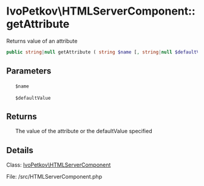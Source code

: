 # IvoPetkov\HTMLServerComponent::getAttribute

Returns value of an attribute

```php
public string|null getAttribute ( string $name [, string|null $defaultValue ] )
```

## Parameters

&nbsp;&nbsp;&nbsp;&nbsp;&nbsp;&nbsp;`$name`

&nbsp;&nbsp;&nbsp;&nbsp;&nbsp;&nbsp;`$defaultValue`

## Returns

&nbsp;&nbsp;&nbsp;&nbsp;&nbsp;&nbsp;The value of the attribute or the defaultValue specified

## Details

Class: [IvoPetkov\HTMLServerComponent](ivopetkov.htmlservercomponent.class.md)

File: /src/HTMLServerComponent.php

